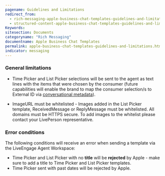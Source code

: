 ```yaml
---
pagename: Guidelines and Limitations
redirect_from:
  - rich-messaging-apple-business-chat-templates-guidelines-and-limitations.html
  - structured-content-apple-business-chat-templates-guidelines-and-limitations.html
Keywords:
sitesection: Documents
categoryname: "Rich Messaging"
documentname: Apple Business Chat Templates
permalink: apple-business-chat-templates-guidelines-and-limitations.html
indicator: messaging
---
```


### General limitations

* Time Picker and List Picker selections will be sent to the agent as text lines with the items that were chosen by the consumer (future capabilities will enable the brand to map the consumer selection/s to External ID via [conversational metadata](guides-conversation-metadata-guide.html)).

* ImageURL must be whitelisted - Images added in the List Picker template, ReceivedMessage or ReplyMessage must be whitelisted. All domains must be HTTPS secure. To add images to the whitelist please contact your LivePerson representative.

### Error conditions

The following conditions will receive an error when sending a template via the LiveEngage Agent Workspace:

* Time Picker and List Picker with no **title** will be **rejected** by Apple - make sure to add a title to Time Picker and List Picker templates.
* Time Picker sent with past dates will be rejected by Apple.
